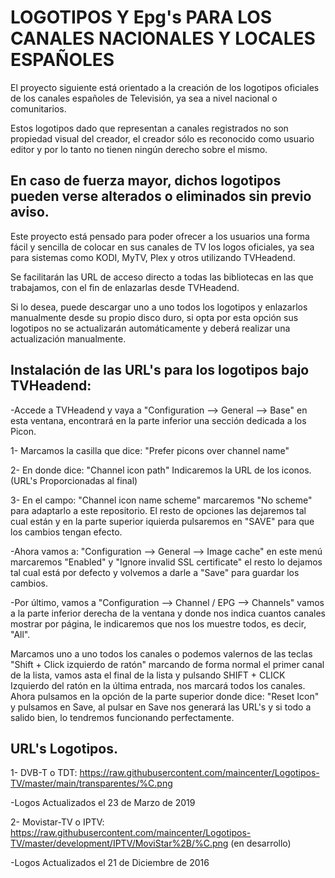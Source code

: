# LOGOTIPOS Y Epg's PARA LOS CANALES NACIONALES Y LOCALES ESPAÑOLES
El proyecto siguiente está orientado a la creación de los logotipos oficiales de los canales españoles de Televisión, ya sea a nivel nacional o comunitarios.

Estos logotipos dado que representan a canales registrados no son propiedad visual del creador, el creador sólo es reconocido como usuario editor y por lo tanto no tienen ningún derecho sobre el mismo.

En caso de fuerza mayor, dichos logotipos pueden verse alterados o eliminados sin previo aviso.
--------------------------------------------------------------------------------------------------------------------
Este proyecto está pensado para poder ofrecer a los usuarios una forma fácil y sencilla de colocar en sus canales de TV los logos oficiales, ya sea para sistemas como KODI, MyTV, Plex y otros utilizando TVHeadend.

Se facilitarán las URL de acceso directo a todas las bibliotecas en las que trabajamos, con el fin de enlazarlas desde TVHeadend.

Si lo desea, puede descargar uno a uno todos los logotipos y enlazarlos manualmente desde su propio disco duro, si opta por esta opción sus logotipos no se actualizarán automáticamente y deberá realizar una actualización manualmente.

Instalación de las URL's para los logotipos bajo TVHeadend:
--------------------------------------------------------------------------------------------------------------------
-Accede a TVHeadend y vaya a "Configuration --> General --> Base" en esta ventana, encontrará en la parte inferior una sección dedicada a los Picon.

1- Marcamos la casilla que dice: "Prefer picons over channel name"

2- En donde dice: "Channel icon path" Indicaremos la URL de los iconos. (URL's Proporcionadas al final)

3- En el campo: "Channel icon name scheme" marcaremos "No scheme" para adaptarlo a este repositorio.
El resto de opciones las dejaremos tal cual están y en la parte superior iquierda pulsaremos en "SAVE" para que los cambios tengan efecto.

-Ahora vamos a: "Configuration --> General --> Image cache" en este menú marcaremos "Enabled" y "Ignore invalid SSL certificate" el resto lo dejamos tal cual está por defecto y volvemos a darle a "Save" para guardar los cambios.

-Por último, vamos a "Configuration --> Channel / EPG --> Channels" vamos a la parte inferior derecha de la ventana y donde nos indica cuantos canales mostrar por página, le indicaremos que nos los muestre todos, es decir, "All".

Marcamos uno a uno todos los canales o podemos valernos de las teclas "Shift + Click izquierdo de ratón" marcando de forma normal el primer canal de la lista, vamos asta el final de la lista y pulsando SHIFT + CLICK Izquierdo del ratón en la última entrada, nos marcará todos los canales. Ahora pulsamos en la opción de la parte superior donde dice: "Reset Icon" y pulsamos en Save, al pulsar en Save nos generará las URL's y si todo a salido bien, lo tendremos funcionando perfectamente.

URL's Logotipos.
--------------------------------------------------------------------------------------------------------------------
1- DVB-T o TDT: https://raw.githubusercontent.com/maincenter/Logotipos-TV/master/main/transparentes/%C.png

-Logos Actualizados el 23 de Marzo de 2019

2- Movistar-TV o IPTV: https://raw.githubusercontent.com/maincenter/Logotipos-TV/master/development/IPTV/MoviStar%2B/%C.png (en desarrollo)

-Logos Actualizados el 21 de Diciembre de 2016
